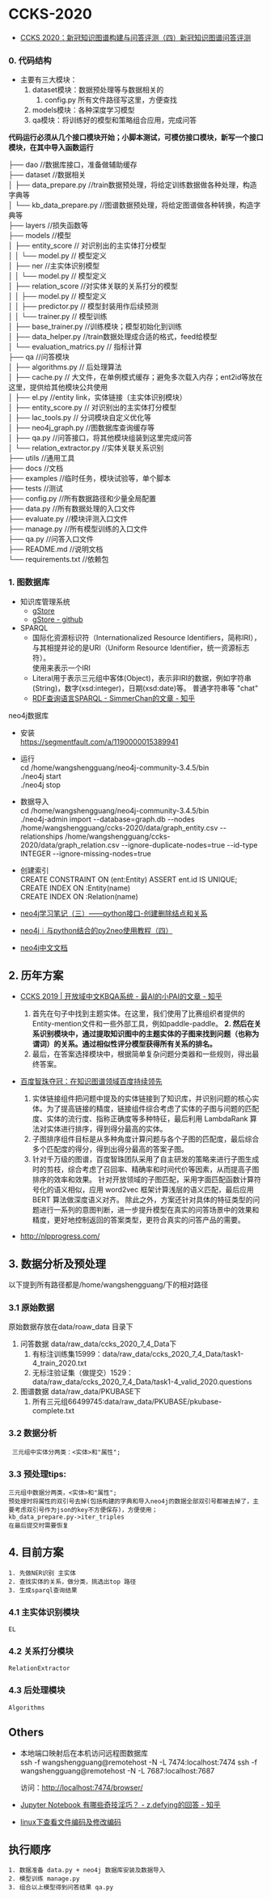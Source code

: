 # CCKS-2020

- [CCKS 2020：新冠知识图谱构建与问答评测（四）新冠知识图谱问答评测
](https://biendata.com/competition/ccks_2020_7_4/)

### 0. 代码结构

- 主要有三大模块：
    1. dataset模块：数据预处理等与数据相关的
        1. config.py 所有文件路径写这里，方便查找
    2. models模块：各种深度学习模型
    3. qa模块：将训练好的模型和策略组合应用，完成问答  

**代码运行必须从几个接口模块开始；小脚本测试，可模仿接口模块，新写一个接口模块，在其中导入函数运行**

├── dao //数据库接口，准备做辅助缓存  
├── dataset //数据相关  
│ ├── data_prepare.py //train数据预处理，将给定训练数据做各种处理，构造字典等  
│ └── kb_data_prepare.py //图谱数据预处理，将给定图谱做各种转换，构造字典等  
├── layers //损失函数等    
├── models //模型  
│ ├── entity_score // 对识别出的主实体打分模型    
│ │ └── model.py // 模型定义    
│ ├── ner //主实体识别模型  
│ │ └── model.py // 模型定义    
│ ├── relation_score //对实体关联的关系打分的模型    
│ │ ├── model.py // 模型定义    
│ │ ├── predictor.py // 模型封装用作后续预测          
│ │ └── trainer.py // 模型训练   
│ ├── base_trainer.py //训练模块；模型初始化到训练    
│ ├── data_helper.py //train数据处理成合适的格式，feed给模型    
│ └── evaluation_matrics.py // 指标计算      
├── qa //问答模块   
│ ├── algorithms.py // 后处理算法     
│ ├── cache.py // 大文件，在单例模式缓存；避免多次载入内存；ent2id等放在这里，提供给其他模块公共使用    
│ ├── el.py //entity link，实体链接（主实体识别模块）      
│ ├── entity_score.py // 对识别出的主实体打分模型    
│ ├── lac_tools.py // 分词模块自定义优化等     
│ ├── neo4j_graph.py //图数据库查询缓存等   
│ ├── qa.py //问答接口，将其他模块组装到这里完成问答     
│ └── relation_extractor.py //实体关联关系识别     
├── utils //通用工具   
├── docs //文档   
├── examples //临时任务，模块试验等，单个脚本    
├── tests //测试  
├── config.py //所有数据路径和少量全局配置    
├── data.py //所有数据处理的入口文件    
├── evaluate.py //模块评测入口文件     
├── manage.py //所有模型训练的入口文件    
├── qa.py //问答入口文件   
├── README.md //说明文档   
└── requirements.txt //依赖包  


### 1. 图数据库  
- 知识库管理系统
    - [gStore](http://gstore-pku.com/pcsite/index.html)
    - [gStore - github](https://github.com/pkumod/gStore/blob/master/docs/DOCKER_DEPLOY_CN.md)
- SPARQL  
    - 国际化资源标识符（Internationalized Resource Identifiers，简称IRI），与其相提并论的是URI（Uniform Resource Identifier，统一资源标志符）。  
        使用<uri>来表示一个IRI
    - Literal用于表示三元组中客体(Object)，表示非IRI的数据，例如字符串(String)，数字(xsd:integer)，日期(xsd:date)等。
        普通字符串等 "chat"
    - [RDF查询语言SPARQL - SimmerChan的文章 - 知乎
    ](https://zhuanlan.zhihu.com/p/32703794) 

neo4j数据库
- 安装  
    https://segmentfault.com/a/1190000015389941

- 运行  
    cd /home/wangshengguang/neo4j-community-3.4.5/bin  
    ./neo4j start  
    ./neo4j stop  
    
- 数据导入   
    cd /home/wangshengguang/neo4j-community-3.4.5/bin    
    ./neo4j-admin import --database=graph.db --nodes /home/wangshengguang/ccks-2020/data/graph_entity.csv  --relationships /home/wangshengguang/ccks-2020/data/graph_relation.csv --ignore-duplicate-nodes=true --id-type INTEGER --ignore-missing-nodes=true  
 
- 创建索引  
CREATE CONSTRAINT ON (ent:Entity) ASSERT ent.id IS UNIQUE;  
CREATE INDEX ON :Entity(name)  
CREATE INDEX ON :Relation(name)  

 
- [neo4j学习笔记（三）——python接口-创建删除结点和关系](https://blog.csdn.net/qq_36591505/article/details/100987105)
- [neo4j︱与python结合的py2neo使用教程（四）](https://blog.csdn.net/sinat_26917383/article/details/79901207)
- [neo4j中文文档](http://neo4j.com.cn/public/docs/index.html)



## 2. 历年方案  
 
- [CCKS 2019 | 开放域中文KBQA系统 - 最AI的小PAI的文章 - 知乎
](https://zhuanlan.zhihu.com/p/92317079)
    1. 首先在句子中找到主题实体。在这里，我们使用了比赛组织者提供的Entity-mention文件和一些外部工具，例如paddle-paddle。
    **2.  然后在关系识别模块中，通过提取知识图中的主题实体的子图来找到问题（也称为谓词）的关系。通过相似性评分模型获得所有关系的排名。**
    3. 最后，在答案选择模块中，根据简单复杂问题分类器和一些规则，得出最终答案。  

- [百度智珠夺冠：在知识图谱领域百度持续领先 ](https://www.sohu.com/a/339187520_630344)
    1. 实体链接组件把问题中提及的实体链接到了知识库，并识别问题的核心实体。为了提高链接的精度，链接组件综合考虑了实体的子图与问题的匹配度、实体的流行度、指称正确度等多种特征，最后利用 LambdaRank 算法对实体进行排序，得到得分最高的实体。
    2. 子图排序组件目标是从多种角度计算问题与各个子图的匹配度，最后综合多个匹配度的得分，得到出得分最高的答案子图。
    3. 针对千万级的图谱，百度智珠团队采用了自主研发的策略来进行子图生成时的剪枝，综合考虑了召回率、精确率和时间代价等因素，从而提高子图排序的效率和效果。
        针对开放领域的子图匹配，采用字面匹配函数计算符号化的语义相似，应用 word2vec 框架计算浅层的语义匹配，最后应用 BERT 算法做深度语义对齐。
        除此之外，方案还针对具体的特征类型的问题进行一系列的意图判断，进一步提升模型在真实的问答场景中的效果和精度，更好地控制返回的答案类型，更符合真实的问答产品的需要。

- http://nlpprogress.com/

## 3. 数据分析及预处理  
以下提到所有路径都是/home/wangshengguang/下的相对路径
### 3.1 原始数据 
原始数据存放在data/roaw_data 目录下
1. 问答数据 data/raw_data/ccks_2020_7_4_Data下
    1. 有标注训练集15999：data/raw_data/ccks_2020_7_4_Data/task1-4_train_2020.txt
    2. 无标注验证集（做提交）1529：data/raw_data/ccks_2020_7_4_Data/task1-4_valid_2020.questions
2. 图谱数据 data/raw_data/PKUBASE下
    1. 所有三元组66499745:data/raw_data/PKUBASE/pkubase-complete.txt

### 3.2 数据分析 
     三元组中实体分两类：<实体>和"属性"; 
     

### 3.3 预处理tips:   
    三元组中数据分两类，<实体>和"属性"; 
    预处理时将属性的双引号去掉(包括构建的字典和导入neo4j的数据全部双引号都被去掉了，主要考虑双引号作为json的key不方便保存)，方便使用；
    kb_data_prepare.py->iter_triples
    在最后提交时需要恢复 
    

## 4. 目前方案
    1. 先做NER识别 主实体
    2. 查找实体的关系，做分类，挑选出top 路径
    3. 生成sparql查询结果


### 4.1  主实体识别模块
    EL


### 4.2 关系打分模块  
    RelationExtractor


### 4.3 后处理模块
    Algorithms



## Others

- 本地端口映射后在本机访问远程图数据库  
    ssh -f wangshengguang@remotehost -N -L 7474:localhost:7474
    ssh -f wangshengguang@remotehost -N -L 7687:localhost:7687

    访问：[http://localhost:7474/browser/](http://localhost:7474/browser/)



- [Jupyter Notebook 有哪些奇技淫巧？ - z.defying的回答 - 知乎
](https://www.zhihu.com/question/266988943/answer/1154607853)
- [linux下查看文件编码及修改编码](https://blog.csdn.net/jnbbwyth/article/details/6991425)


## 执行顺序 
    1. 数据准备 data.py + neo4j 数据库安装及数据导入
    2. 模型训练 manage.py
    3. 组合以上模型得到问答结果 qa.py
 